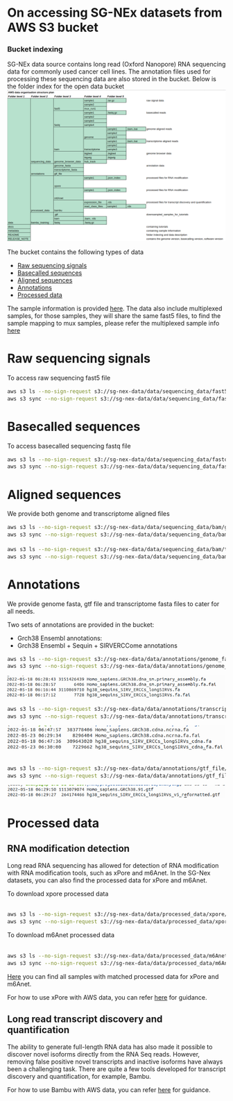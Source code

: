 # On accessing SG-NEx datasets from AWS S3 bucket

### Bucket indexing

SG-NEx data source contains long read (Oxford Nanopore) RNA sequencing data for commonly used cancer cell lines. The annotation files used for processing these sequencing data are also stored in the bucket. Below is the folder index for the open data bucket
![folder indexing\!](/images/folder_index.png)

The bucket contains the following types of data

   - [Raw sequencing signals](#raw-sequencing-signals)            
   - [Basecalled sequences](#basecalled-sequences)            
   - [Aligned sequences](#aligned-sequences)             
   - [Annotations](#annotations)            
   - [Processed data](#processed-data)                    

The sample information is provided [here](/docs/samples.tsv). The data also include multiplexed samples, for those samples, they will share the same fast5 files, to find the sample mapping to mux samples, please refer the multiplexed sample info [here](/docs/multiplexed_samples.tsv)

# Raw sequencing signals
To access raw sequencing fast5 file

```bash
aws s3 ls --no-sign-request s3://sg-nex-data/data/sequencing_data/fast5/ # list samples 
aws s3 sync --no-sign-request s3://sg-nex-data/data/sequencing_data/fast5/sample_name .    # download fast5 files to your local directory
```

# Basecalled sequences
To access basecalled sequencing fastq file

```bash
aws s3 ls --no-sign-request s3://sg-nex-data/data/sequencing_data/fastq/  # list samples 
aws s3 sync --no-sign-request s3://sg-nex-data/data/sequencing_data/fastq/sample_name .   # download fastq files to your local directory
```
# Aligned sequences

We provide both genome and transcriptome aligned files

```bash
aws s3 ls --no-sign-request s3://sg-nex-data/data/sequencing_data/bam/genome  # list samples inside this folder
aws s3 sync --no-sign-request s3://sg-nex-data/data/sequencing_data/bam/genome/sample_name .   # download bam files that are aligned to genome 

aws s3 ls --no-sign-request s3://sg-nex-data/data/sequencing_data/bam/transcriptome  # list samples inside this folder
aws s3 sync --no-sign-request s3://sg-nex-data/data/sequencing_data/bam/transcriptome/sample_name .   # download bam files that are aligned to transcriptome
```

# Annotations

We provide genome fasta, gtf file and transcriptome fasta files to cater for all needs.

Two sets of annotations are provided in the bucket: 

- Grch38 Ensembl annotations: 
- Grch38 Ensembl + Sequin + SIRVERCCome annotations

```bash
aws s3 ls --no-sign-request s3://sg-nex-data/data/annotations/genome_fasta/  # list included genome fasta files used for processing the sequencing data 
aws s3 sync --no-sign-request s3://sg-nex-data/data/annotations/genome_fasta .   # download genome fasta files used for processing the sequencing data 
```


![genome_fasta\!](/images/genome_fasta.png)



```bash
aws s3 ls --no-sign-request s3://sg-nex-data/data/annotations/transcriptome_fasta/  # list included transcriptome fasta files used for processing the sequencing data 
aws s3 sync --no-sign-request s3://sg-nex-data/data/annotations/transcriptome_fasta .   # download transcriptome fasta files used for processing the sequencing data 
```

![transcriptome_fasta\!](/images/transcriptome_fasta.png)


```bash

aws s3 ls --no-sign-request s3://sg-nex-data/data/annotations/gtf_file/  # list included annotation gtf files used in processing the sequencing data 
aws s3 sync --no-sign-request s3://sg-nex-data/data/annotations/gtf_file .  # download nnotation gtf files used for processing the sequencing data 
```
![gtf_file\!](/images/gtf_file.png)



# Processed data 

## RNA modification detection
 Long read RNA sequencing has allowed for detection of RNA modification with RNA modification tools, such as xPore and m6Anet. In the SG-Nex datasets, you can also find the processed data for xPore and m6Anet. 
 
 To download xpore processed data
 ```bash

aws s3 ls --no-sign-request s3://sg-nex-data/data/processed_data/xpore/  # list all samples that have processed data for RNA modification detection using xPore
aws s3 sync --no-sign-request s3://sg-nex-data/data/processed_data/xpore/sample_name .  # download the json and index file needed for running xPore
```
To download m6Anet processed data
 ```bash

aws s3 ls --no-sign-request s3://sg-nex-data/data/processed_data/m6Anet/  # list all samples that have processed data for RNA modification detection using m6Anet
aws s3 sync --no-sign-request s3://sg-nex-data/data/processed_data/m6Anet/sample_name .  # download the json and index file needed for running m6Anet
```

[Here](/docs/samples_with_RNAmod_data.tsv) you can find all samples with matched processed data for xPore and m6Anet.

For how to use xPore with AWS data, you can refer [here](/docs/xPore_ONT_tutorial_draft1.ipynb) for guidance.

## Long read transcript discovery and quantification
The ability to generate full-length RNA data has also made it possible to discover novel isoforms directly from the RNA Seq reads. However, removing false positive novel transcripts and inactive isoforms have always been a challenging task. There are quite a few tools developed for transcript discovery and quantification, for example, Bambu. 

For how to use Bambu with AWS data, you can refer [here](/docs/Bambu_ONT_tutorial.md) for guidance. 



